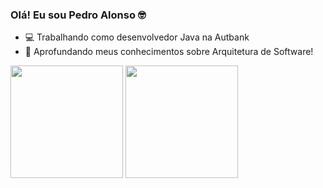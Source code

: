 ### Olá! Eu sou Pedro Alonso 🤓

- 💻 Trabalhando como desenvolvedor Java na Autbank
- 🌱 Aprofundando meus conhecimentos sobre Arquitetura de Software!

<div>
  <img height="180em" src="https://github-readme-stats.vercel.app/api?username=phaalonso&show_icons=true&theme=dark&include_all_commits=true&count_private=true">
  <img height="180em" src="https://github-readme-stats.vercel.app/api/top-langs/?username=phaalonso&layout=compact&theme=dark">
</div>
